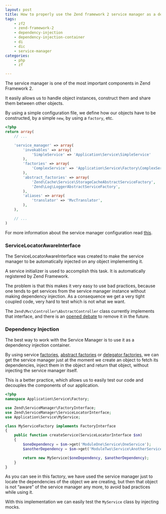 ```yaml
---
layout: post
title: How to properly use the Zend framework 2 service manager as a dependency injection container
tags:
    - zf2
    - zend-framework-2
    - dependency-injection
    - dependency-injection-container
    - di
    - dic
    - service-manager
categories:
    - php
    - zf

---
```


The service manager is one of the most important components in Zend Framework 2.

It easily allows us to handle object instances, construct them and share them between other objects.

By using a simple configuration file, we define how our objects have to be constructed,  by a simple `new`, by using a `factory`, etc.

```php
<?php
return array(
    // ...

    'service_manager' => array(
        'invokables' => array(
            'SimpleService' => 'Application\Service\SimpleService'
        ),
        'factories' => array(
            'ComplexService' => 'Application\Service\Factory\ComplexService'
        ),
        'abstract_factories' => array(
            'Zend\Cache\Service\StorageCacheAbstractServiceFactory',
            'Zend\Log\LoggerAbstractServiceFactory',
        ),
        'aliases' => array(
            'translator' => 'MvcTranslator',
        ),
    ),

    // ...
)
```

<span class="text-muted">For more information about the service manager configuration read [this](https://framework.zend.com/manual/2.3/en/modules/zend.service-manager.quick-start.html).</span>

### ServiceLocatorAwareInterface

The ServiceLocatorAwareInterface was created to make the service manager to be automatically injected on any object implementing it.

A service initializer is used to accomplish this task. It is automatically registered by Zend Framework.

The problem is that this makes it very easy to use bad practices, because one tends to get services from the service manager instance without making dependency injection. As a consequence we get a very tight coupled code, very hard to test which is not what we want.

The `Zend\Mvc\Controller\AbstractController` class currently implements that interface, and there is an [opened debate](https://github.com/zendframework/zf2/issues/5168) to remove it in the future.

### Dependency Injection

The best way to work with the Service Manager is to use it as a dependency injection container.

By using service [factories](https://github.com/zendframework/zf2/blob/master/library/Zend/ServiceManager/FactoryInterface.php), [abstract factories](https://github.com/zendframework/zf2/blob/master/library/Zend/ServiceManager/AbstractFactoryInterface.php) or [delegator factories](https://github.com/zendframework/zf2/blob/master/library/Zend/ServiceManager/DelegatorFactoryInterface.php), we can get the service manager just at the moment we create an object to fetch its dependencies, inject them in the object and return that object, without injecting the service manager itself.

This is a better practice, which allows us to easily test our code and decouples the components of our application.

```php
<?php
namespace Application\Service\Factory;

use Zend\ServiceManager\FactoryInterface;
use Zend\ServiceManager\ServiceLocatorInterface;
use Application\Service\MyService;

class MyServiceFactory implements FactoryInterface
{
    public function createService(ServiceLocatorInterface $sm)
    {
        $oneDependency = $sm->get('ModuleOne\Service\OneService');
        $anotherDependency = $sm->get('ModuleTwo\Service\AnotherService');

        return new MyService($oneDependency, $anotherDependency);
    }
}
```

As you can see in this factory, we have used the service manager just to locate the dependencies of the object we are creating, but then that object is not “aware” of the service manager any more, to avoid bad practices while using it.

With this implementation we can easily test the `MyService` class by injecting mocks.
